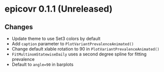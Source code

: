 # epicovr 0.1.1 (Unreleased)

## Changes
- Update theme to use Set3 colors by default 
- Add `caption` parameter to `PlotVariantPrevalenceAnimated()`
- Change default xlable rotation to 90 in `PlotVariantPrevalenceAnimated()`
- `FitMultinomStatewiseDaily` uses a second degree spline for fitting prevalence
- Default to `angle=90` in barplots
